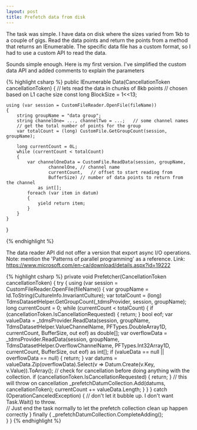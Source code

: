 ```yaml
---
layout: post
title: Prefetch data from disk
---
```


The task was simple. I have data on disk where the sizes varied from 1kb to a couple of gigs. Read the data points and return the points 
from a method that returns an IEnumerable<DataPoint>. The specific data file has a custom format, so I had to use a custom API to read
the data. 

Sounds simple enough. Here is my first version. I've simplified the custom data API and added comments to explain
the parameters

{% highlight csharp %}
public IEnumerable<Datum> Data(CancellationToken cancellationToken) 
{ 
	// lets read the data in chunks of 8kb points
	// chosen based on L1 cache size
	const long BlockSize = 1<<13;

	using (var session = CustomFileReader.OpenFile(fileName)) 
	{ 
		string groupName = "data group";
		string channelOne= ..., channelTwo = ...;	// some channel names
		// get the total number of points for the group
		var totalCount = (long) CustomFile.GetGroupCount(session, groupName); 

		long currentCount = 0L;
		while (currentCount < totalCount)
		{
			var channelOneData = CustomFile.ReadData(session, groupName, 
					channelOne,	// channel name 
					currentCount,	// offset to start reading from 
					BufferSize)	// number of data points to return from the channel
				as int[]; 
			foreach (var item in datum) 
			{ 
				yield return item; 
			} 
		}
	} 
}

{% endhighlight %}

The data reader API did not offer a version that export async I/O operations. 
Note: mention the 'Patterns of parallel programming' as a reference.
Link: https://www.microsoft.com/en-ca/download/details.aspx?id=19222

{% highlight csharp %}
private void Prefetcher(CancellationToken cancellationToken) 
{ 
    try 
    { 
	using (var session = CustomFileReader.OpenFile(fileName)) 
	{ 
	    var groupName = Id.ToString(CultureInfo.InvariantCulture); 
	    var totalCount = (long) TdmsDatasetHelper.GetGroupCount(_tdmsProvider, session, groupName); 
	    long currentCount = 0; 
	    while (currentCount < totalCount) 
	    { 
		if (cancellationToken.IsCancellationRequested) 
		{ 
		    return; 
		} 
		bool eof; 
		var valueData = 
		    _tdmsProvider.ReadData(session, groupName, TdmsDatasetHelper.ValueChannelName, 
			PFTypes.DoubleArray1D, 
			currentCount, BufferSize, out eof) as 
			double[]; 
		var overflowData = 
		    _tdmsProvider.ReadData(session, groupName, TdmsDatasetHelper.OverflowChannelName, 
			PFTypes.Int32Array1D, currentCount, BufferSize, out eof) as int[]; 
		if (valueData == null || overflowData == null) 
		{ 
		    return; 
		} 
		var datums = valueData.Zip(overflowData).Select(v => Datum.Create(v.Key, v.Value)).ToArray(); 
		// check for cancellation before doing anything with the collection. 
		if (cancellationToken.IsCancellationRequested) 
		{ 
		    return; 
		} 
		// this will throw on cancellation 
		_prefetchDatumCollection.Add(datums, cancellationToken); 
		currentCount += valueData.Length; 
	    } 
	} 
    } 
    catch (OperationCanceledException) 
    { 
       // don't let it bubble up. I don't want Task.Wait() to throw.  
       // Just end the task normally to let the prefetch collection clean up happen correctly 
    } 
    finally 
    { 
	_prefetchDatumCollection.CompleteAdding();  
    } 
}
{% endhighlight %}
